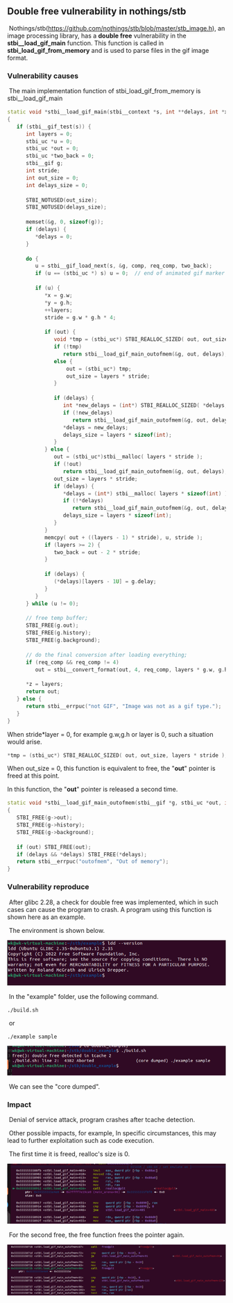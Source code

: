 ## Double free vulnerability in nothings/stb

​	Nothings/stb(https://github.com/nothings/stb/blob/master/stb_image.h), an image processing library, has a __double free__ vulnerability in the  __stbi\_\_load_gif_main__ function. This function is called in __stbi_load_gif_from_memory__ and is used to parse files in the gif image format.

### Vulnerability causes

​	The main implementation function of stbi_load_gif_from_memory is stbi__load_gif_main

```c++
static void *stbi__load_gif_main(stbi__context *s, int **delays, int *x, int *y, int *z, int *comp, int req_comp)
{
   if (stbi__gif_test(s)) {
      int layers = 0;
      stbi_uc *u = 0;
      stbi_uc *out = 0;
      stbi_uc *two_back = 0;
      stbi__gif g;
      int stride;
      int out_size = 0;
      int delays_size = 0;

      STBI_NOTUSED(out_size);
      STBI_NOTUSED(delays_size);

      memset(&g, 0, sizeof(g));
      if (delays) {
         *delays = 0;
      }

      do {
         u = stbi__gif_load_next(s, &g, comp, req_comp, two_back);
         if (u == (stbi_uc *) s) u = 0;  // end of animated gif marker

         if (u) {
            *x = g.w;
            *y = g.h;
            ++layers;
            stride = g.w * g.h * 4;

            if (out) {
               void *tmp = (stbi_uc*) STBI_REALLOC_SIZED( out, out_size, layers * stride );
               if (!tmp)
                  return stbi__load_gif_main_outofmem(&g, out, delays);
               else {
                   out = (stbi_uc*) tmp;
                   out_size = layers * stride;
               }

               if (delays) {
                  int *new_delays = (int*) STBI_REALLOC_SIZED( *delays, delays_size, sizeof(int) * layers );
                  if (!new_delays)
                     return stbi__load_gif_main_outofmem(&g, out, delays);
                  *delays = new_delays;
                  delays_size = layers * sizeof(int);
               }
            } else {
               out = (stbi_uc*)stbi__malloc( layers * stride );
               if (!out)
                  return stbi__load_gif_main_outofmem(&g, out, delays);
               out_size = layers * stride;
               if (delays) {
                  *delays = (int*) stbi__malloc( layers * sizeof(int) );
                  if (!*delays)
                     return stbi__load_gif_main_outofmem(&g, out, delays);
                  delays_size = layers * sizeof(int);
               }
            }
            memcpy( out + ((layers - 1) * stride), u, stride );
            if (layers >= 2) {
               two_back = out - 2 * stride;
            }

            if (delays) {
               (*delays)[layers - 1U] = g.delay;
            }
         }
      } while (u != 0);

      // free temp buffer;
      STBI_FREE(g.out);
      STBI_FREE(g.history);
      STBI_FREE(g.background);

      // do the final conversion after loading everything;
      if (req_comp && req_comp != 4)
         out = stbi__convert_format(out, 4, req_comp, layers * g.w, g.h);

      *z = layers;
      return out;
   } else {
      return stbi__errpuc("not GIF", "Image was not as a gif type.");
   }
}
```

When stride*layer = 0, for example g.w,g.h or layer is 0, such a situation would arise. 

```c++
*tmp = (stbi_uc*) STBI_REALLOC_SIZED( out, out_size, layers * stride );
```

When out_size = 0, this function is equivalent to free, the "__out__" pointer is freed at this point.

In this function, the "__out__" pointer is released a second time.

```c++
static void *stbi__load_gif_main_outofmem(stbi__gif *g, stbi_uc *out, int **delays)
{
   STBI_FREE(g->out);
   STBI_FREE(g->history);
   STBI_FREE(g->background);

   if (out) STBI_FREE(out);
   if (delays && *delays) STBI_FREE(*delays);
   return stbi__errpuc("outofmem", "Out of memory");
}
```

### Vulnerability reproduce

​	After glibc 2.28, a check for double free was implemented, which in such cases can cause the program to crash. A program using this function is shown here as an example.

​	The environment is shown below.

![image-20230913154142754](https://github.com/peccc/double-stb/blob/master/image/1.png)

​	In the "example" folder, use the following command.

```shell
./build.sh
```

​	or

```shell
./example sample
```

![image-20230919175413413](https://github.com/peccc/double-stb/blob/master/image/2.png)

​	We can see the "core dumped".

### Impact

​	Denial of service attack, program crashes after tcache detection.

​	Other possible impacts, for example, In specific circumstances, this may lead to further exploitation such as code execution.

​	The first time it is freed, realloc's size is 0.

![image-20230913154810441](https://github.com/peccc/double-stb/blob/master/image/3.png)

​	For the second free, the free function frees the pointer again.

![image-20230913154940588](https://github.com/peccc/double-stb/blob/master/image/4.png)

​	

